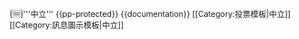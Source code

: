 <span style="font-weight:bold;background-color:#DDDDDD;color:gray">(＝)</span>'''中立'''<noinclude>
{{pp-protected}}
{{documentation}}
[[Category:投票模板|中立]]
[[Category:訊息圖示模板|中立]]
</noinclude>